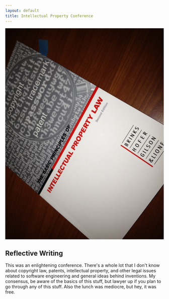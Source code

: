 ```yaml
---
layout: default
title: Intellectual Property Conference
---
```


![The booklet we received](proof.jpg "The booklet we received")

## Reflective Writing

This was an enlightening conference. There's a whole lot that I don't know about copyright law, patents, intellectual property, and other legal issues related to software engineering and general ideas behind inventions. My consensus, be aware of the basics of this stuff, but lawyer up if you plan to go through any of this stuff. Also the lunch was mediocre, but hey, it was free.
